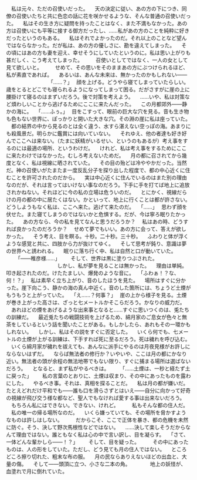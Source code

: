 　私は元々、ただの召使いだった。
　天の決定に従い、あの方の下につき、同僚の召使いたちと共に色恋の話に花を咲かせるような、そんな普通の召使いだった。
　私はその生き方に疑問を持ったことはなく、また不満もなかった。あの方は召使いにも平等に接する御方だったし、……私があの方のことを純粋に好きだったというのもある。
　私はそれでよかったのだ。それ以上のことなど望んではならなかった。だが私は、あの方の優しさに、勘を違えてしまった。
　その頃にはあの方も妻を迎え、幸せそうにしていたというのに。私は思い上がりも甚だしく、こう考えてしまった。
　
　召使いとしてではなく、一人の女として見て欲しいと。
　
　せめて、その思いをそのままあの方にぶつけられるほど、私が素直であれば。
　あるいは、あんな未来は、無かったのかもしれない――
　
　
　
　
　
　
　｢……？｣
　顔を上げる。どうやら寝てしまっていたらしい。歳をとるとどこでも寝られるようになってしまって困る。だがさすがに崖の上に腰掛けて寝るのはまずいだろう。後で対策を考えよう。
　……いや、私は対策など煩わしいことから逃げるためにここに来たんだった。
　この月都郊外――静かの海に。
　｢……ふぅ。｣
　目をこすって、眼前の巨大な穴を見る。音も生き物も色もない世界に、ぽっかりと開いた大きな穴。その淵の崖に私は座っていた。
　都の結界の中から見るのとは全く違う、水すら湛えない空っぽの海。あまりにも殺風景だ。明らかに鑑賞には向いていない。
　それゆえ、他の者達も好き好んでここへは来ない。（たまに妖精がいるせい、というのもあるが）考え事をするのには最適の場所、というわけだ。
　けれど、私は考え事をするためにここに来たわけではなかった。むしろ考えないためだ。
　月の都に召されてから幾度となく、私は視線に晒されていた。
　その目の殆どは冷ややかだった。当然だ。神の召使いがたまたま一度反乱分子を探り出した程度で、都の中心近くに住むことを許可されたのだから。
　実は中心近くに住んでいるのはまた別の理由なのだが、それは言ってはいけない事なのだろう。下手に手を打てば地上に追放されかねない。それほどに今の私の立場は危ういのだ。
　とにかく、視線だらけの月の都の中に居たくはない。かといって、地上に行くことは都が許さない。どうしようもなく私は、ここへ来た。逃げて来たのだ。
　｢……｣
　思わず顔を伏せた。また寝てしまうのではないかと危惧する。だが、今は寧ろ眠りたかった。
　あの方なら、今の私を見てなんと思うだろうか？
　私はあの時、どうすれば良かったのだろうか？
　せめて夢でもいい。あの方に会って、答えが欲しかった。
　そう考え、目を瞑る。十秒。二十秒。三十秒。
　ふわりと体が浮くような感覚と共に、四肢から力が抜けてゆく。
　そして思考が鈍り、意識は夢の世界へと誘われる。
　眠りに落ち行く中、私は自然と口が動いていた。
　
　｢――稚彦様……｣
　
　そして、世界は黒に塗りつぶされた。
　
　
　
　
　
　
　
　しかし、私が夢を見ることは無かった。
　理由は単純。叩き起されたのだ。けたたましい、爆発のような音に。
　｢ふわぁ！？な、何！？｣
　私は素早く立ち上がり、音のしたほうを見た。
　場所はすぐに分かった。崖下向こう、静かの海の真ん中近く。音のした箇所には、ちょうど土煙がもうもうと上がっていた。
　｢え……？何事？｣
　崖の上から様子を見る。土煙が巻き上がった高さは、ざっと七メートルかそこらだろう。かなりの威力だ。
　あれほどの煙をあげるような出来事となると……すぐに思いつくのは、兎たちの訓練だ。
　最近兎たちの戦闘技術を上げるため、綿月家のご息女が色々と無茶をしているという話を聞いたことがある。もしかしたら、あれもその一環かもしれない。
　しかし、私はその説をすぐに否定した。
　いくら何でも、七メートルの土煙が上がる訓練は、下手すれば死に至るだろう。死は穢れを呼び込む。
　いくら綿月家が穢れを祓えても、あんなに派手にやるのは月夜見様がお許しにならないはずだ。
　ならば無法者の修行か？いやいや、ここは月の都にかなり近い。無法者の頭が余程の無法地帯でもない限り、すぐに捕まる場所は選ばないだろう。
　となると、まず私がやるべきは。
　
　｢……土煙は、一秒と経たず土に戻った｣
　
　私の言葉のとおりに、土煙は収まり、その中にあったものを露わにした。
　やるべき事。それは、真相を探ることだ。
　私は月の都が嫌いだ。たとえどれだけ平和でも――誰も口を滑らさずとはいえ――自分に向かって好奇の視線が飛び交う様な都など、聖人でもなければ愛する事は出来ないだろう。
　もちろん私にはできない。できない、けれど。
　
　私もそんな都の住人だ。
　私の唯一の帰る場所なのだ。
　いくら嫌っていても、その場所を脅かすようなものは許しはしない。
　
　だからこそ、ここで正体を暴き、都の危機を未然に防ぐ。そう、決して野次馬根性などではない。
　……決して楽しそうだからなんて理由ではない。誰ともなく私は心の中で言い訳し、目を凝らす。
　｢さて、一体どんな輩かしら――！？｣
　
　そして、目を疑った。
　
　その中にあったものは、人の形をしていた。ただし、どう見ても月の住人ではない。
　ところどころ擦り切れた、粗末な布の服。
　月の民ならありえないほどの出血と、大量の傷。
　そして――頭頂に立つ、小さな二本の角。
　
　
　地上の妖怪が、血塗れで月に倒れていた。
　
　